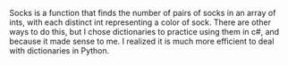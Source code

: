 Socks is a function that finds the number of pairs of socks in an array of ints, with each distinct int representing a color of sock. There are other ways to do this, but I chose dictionaries to practice using them in c#, and because it made sense to me. I realized it is much more efficient to deal with dictionaries in Python.
